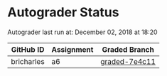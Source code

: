# Autograder Status
Autograder last run at: December 02, 2018 at 18:20

| GitHub ID | Assignment | Graded Branch |
|-----------|------------|---------------|
| bricharles | a6 | [graded-7e4c11](https://github.com/Fall2018COMP401-001/a6-bricharles/tree/graded-7e4c11) | 
